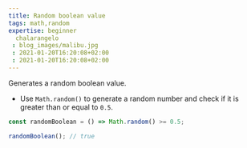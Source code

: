 ```yaml
---
title: Random boolean value
tags: math,random
expertise: beginner
  chalarangelo
 : blog_images/malibu.jpg
 : 2021-01-20T16:20:08+02:00
 : 2021-01-20T16:20:08+02:00
---
```


Generates a random boolean value.

- Use `Math.random()` to generate a random number and check if it is greater than or equal to `0.5`.

```js
const randomBoolean = () => Math.random() >= 0.5;
```

```js
randomBoolean(); // true
```
